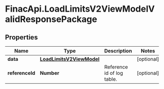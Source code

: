 # FinacApi.LoadLimitsV2ViewModelValidResponsePackage

## Properties
Name | Type | Description | Notes
------------ | ------------- | ------------- | -------------
**data** | [**LoadLimitsV2ViewModel**](LoadLimitsV2ViewModel.md) |  | [optional] 
**referenceId** | **Number** | Reference id of log table. | [optional] 
